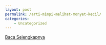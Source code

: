 ```yaml
---
layout: post
permalink: /arti-mimpi-melihat-monyet-kecil/
categories:
    - Uncategorized
---
```


[Baca Selengkapnya](/10)
